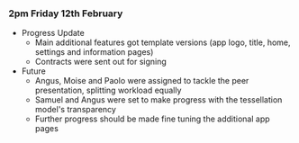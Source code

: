 ### 2pm Friday 12th February

* Progress Update
  * Main additional features got template versions (app logo, title, home, settings and information pages)
  * Contracts were sent out for signing
* Future
  * Angus, Moise and Paolo were assigned to tackle the peer presentation, splitting workload equally
  * Samuel and Angus were set to make progress with the tessellation model's transparency
  * Further progress should be made fine tuning the additional app pages
